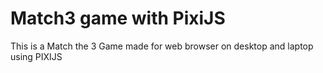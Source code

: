 # Match3 game with PixiJS
This is a Match the 3 Game made for web browser on desktop and laptop using PIXIJS
